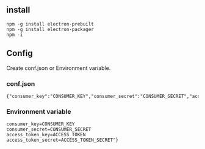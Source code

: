 
## install

```
npm -g install electron-prebuilt
npm -g install electron-packager
npm -i
```

## Config

Create conf.json or Environment variable.

### conf.json

```
{"consumer_key":"CONSUMER_KEY","consumer_secret":"CONSUMER_SECRET","access_token_key":"ACCESS_TOKEN","access_token_secret":"ACCESS_TOKEN_SECRET"}
```

### Environment variable

```
consumer_key=CONSUMER_KEY
consumer_secret=CONSUMER_SECRET
access_token_key=ACCESS_TOKEN
access_token_secret=ACCESS_TOKEN_SECRET"}
```
